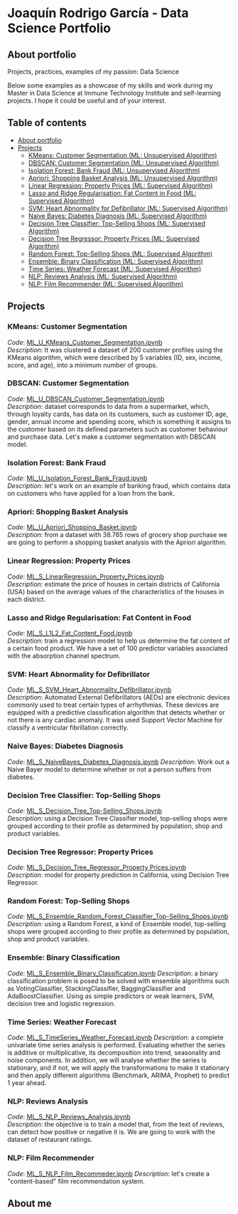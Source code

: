 # Joaquín Rodrigo García - Data Science Portfolio

## About portfolio
Projects, practices, examples of my passion: Data Science  

Below some examples as a showcase of my skills and work during my Master in Data Science at Immune Technology Institute and self-learning projects. 
I hope it could be useful and of your interest.

## Table of contents

* [About portfolio](#about-portfolio)
* [Projects](#projects)
  * [KMeans: Customer Segmentation (ML: Unsupervised Algorithm)](#kmeans-customer-segmentation)
  * [DBSCAN: Customer Segmentation (ML: Unsupervised Algorithm)](#dbscan-customer-segmentation)
  * [Isolation Forest: Bank Fraud (ML: Unsupervised Algorithm)](#isolation-forest-bank-fraud)
  * [Apriori: Shopping Basket Analysis (ML: Unsupervised Algorithm)](#apriori-shopping-basket-analysis)
  * [Linear Regression: Property Prices (ML: Supervised Algorithm)](#linear-regression-property-prices)
  * [Lasso and Ridge Regularisation: Fat Content in Food (ML: Supervised Algorithm)](#lasso-and-ridge-regularisation-fat-content-in-food)
  * [SVM: Heart Abnormality for Defibrillator (ML: Supervised Algorithm)](#svm-heart-abnormality-for-defibrillator)
  * [Naive Bayes: Diabetes Diagnosis (ML: Supervised Algorithm)](#naive-bayes-diabetes-diagnosis)
  * [Decision Tree Classifier: Top-Selling Shops (ML: Supervised Algorithm)](#decision-tree-classifier-top-selling-shops)
  * [Decision Tree Regressor: Property Prices (ML: Supervised Algorithm)](#decision-tree-regressor-property-prices)
  * [Random Forest: Top-Selling Shops (ML: Supervised Algorithm)](#random-forest-top-selling-shops)
  * [Ensemble: Binary Classification (ML: Supervised Algorithm)](#ensemble-binary-classification)
  * [Time Series: Weather Forecast (ML: Supervised Algorithm)](#time-series-weather-forecast)
  * [NLP: Reviews Analysis (ML: Supervised Algorithm)](#nlp-reviews-analysis)
  * [NLP: Film Recommender (ML: Supervised Algorithm)](#nlp-film-recommender)

## Projects

### KMeans: Customer Segmentation
_Code_: [ML_U_KMeans_Customer_Segmentation.ipynb](/ML_Unsupervised/KMeans/)  
_Description_: It was clustered a dataset of 200 customer profiles using the KMeans algorithm, which were described by 5 variables (ID, sex, income, score, and age), into a minimum number of groups.

### DBSCAN: Customer Segmentation
_Code_: [ML_U_DBSCAN_Customer_Segmentation.ipynb](/ML_Unsupervised/DSBCAN/)  
_Description_: dataset corresponds to data from a supermarket, which, through loyalty cards, has data on its customers, such as customer ID, age, gender, annual income and spending score, which is something it assigns to the customer based on its defined parameters such as customer behaviour and purchase data. Let's make a customer segmentation with DBSCAN model.

### Isolation Forest: Bank Fraud
_Code_: [ML_U_Isolation_Forest_Bank_Fraud.ipynb](/ML_Unsupervised/IsolationForest/)  
_Description_: let's work on an example of banking fraud, which contains data on customers who have applied for a loan from the bank. 

### Apriori: Shopping Basket Analysis
_Code_: [ML_U_Apriori_Shopping_Basket.ipynb](/ML_Unsupervised/Apriori/)  
_Description_: from a dataset with 38.765 rows of grocery shop purchase we are going to perform a shopping basket analysis with the Apriori algorithm.

### Linear Regression: Property Prices  
_Code_: [ML_S_LinearRegression_Property_Prices.ipynb](/ML_Supervised/LinearRegression/)  
_Description_: estimate the price of houses in certain districts of California (USA) based on the average values of the characteristics of the houses in each district. 

### Lasso and Ridge Regularisation: Fat Content in Food
_Code_: [ML_S_L1L2_Fat_Content_Food.ipynb](ML_Supervised/Regularisation/)  
_Description_: train a regression model to help us determine the fat content of a certain food product. We have a set of 100 predictor variables associated with the absorption channel spectrum. 

### SVM: Heart Abnormality for Defibrillator
_Code_: [ML_S_SVM_Heart_Abnormality_Defibrillator.ipynb](/ML_Supervised/SVM/)  
_Description_: Automated External Defibrillators (AEDs) are electronic devices commonly used to treat certain types of arrhythmias. These devices are equipped with a predictive classification algorithm that detects whether or not there is any cardiac anomaly. It was used Support Vector Machine for classify a ventricular fibrillation correctly.

### Naive Bayes: Diabetes Diagnosis
_Code_: [ML_S_NaiveBayes_Diabetes_Diagnosis.ipynb](/ML_Supervised/NaiveBayes/)
_Description_: Work out a Naive Bayer model to determine whether or not a person suffers from diabetes.

### Decision Tree Classifier: Top-Selling Shops
_Code_: [ML_S_Decision_Tree_Top-Selling_Shops.ipynb](/ML_Supervised/DecisionTreeClassifier/)  
_Description_: using a Decision Tree Classifier model, top-selling shops were grouped according to their profile as determined by population, shop and product variables.

### Decision Tree Regressor: Property Prices
_Code_: [ML_S_Decision_Tree_Regressor_Property Prices.ipynb](/ML_Supervised/DecisionTreeRegressor/)  
_Description_: model for property prediction in California, using Decision Tree Regressor.

### Random Forest: Top-Selling Shops
_Code_: [ML_S_Ensemble_Random_Forest_Classifier_Top-Selling_Shops.ipynb](/ML_Supervised/RandomForest/)  
_Description_: using a Random Forest, a kind of Ensemble model, top-selling shops were grouped according to their profile as determined by population, shop and product variables.

### Ensemble: Binary Classification
_Code_: [ML_S_Ensemble_Binary_Classification.ipynb](/ML_Supervised/Ensemble/)
_Description_: a binary classification problem is posed to be solved with ensemble algorithms such as VotingClassifier, StackingClassifier, BaggingClassifier and AdaBoostClassifier. Using as simple predictors or weak learners, SVM, decision tree and logistic regression.

### Time Series: Weather Forecast
_Code_: [ML_S_TimeSeries_Weather_Forecast.ipynb](/ML_Supervised/TimeSerie/)
_Description_: a complete univariate time series analysis is performed. Evaluating whether the series is additive or multiplicative, its decomposition into trend, seasonality and noise components. In addition, we will analyse whether the series is stationary, and if not, we will apply the transformations to make it stationary and then apply different algorithms (Benchmark, ARIMA, Prophet) to predict 1 year ahead.

### NLP: Reviews Analysis  
_Code_: [ML_S_NLP_Reviews_Analysis.ipynb](/ML_Supervised/NLP/Reviews_Analysis/)  
_Description_: the objective is to train a model that, from the text of reviews, can detect how positive or negative it is. We are going to work with the dataset of restaurant ratings.

### NLP: Film Recommender  
_Code_: [ML_S_NLP_Film_Recommeder.ipynb](/ML_Supervised/NLP/Film_Recommender/)
_Description_: let's create a "content-based" film recommendation system.

## About me

